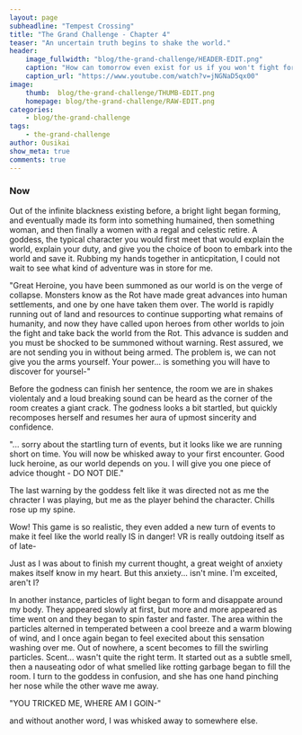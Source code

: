 ```yaml
---
layout: page
subheadline: "Tempest Crossing"
title: "The Grand Challenge - Chapter 4"
teaser: "An uncertain truth begins to shake the world."
header:
    image_fullwidth: "blog/the-grand-challenge/HEADER-EDIT.png"
    caption: "How can tomorrow even exist for us if you won't fight for yourself today?"
    caption_url: "https://www.youtube.com/watch?v=jNGNaD5qx00"
image:
    thumb:  blog/the-grand-challenge/THUMB-EDIT.png
    homepage: blog/the-grand-challenge/RAW-EDIT.png
categories:
    - blog/the-grand-challenge
tags:
    - the-grand-challenge
author: Ousikai
show_meta: true
comments: true
---
```

### Now
Out of the infinite blackness existing before, a bright light began forming, and eventually made its form into something humained, then something woman, and then finally a women with a regal and celestic retire. A goddess, the typical character you would first meet that would explain the world, explain your duty, and give you the choice of boon to embark into the world and save it. Rubbing my hands together in anticpitation, I could not wait to see what kind of adventure was in store for me.  
  
  "Great Heroine, you have been summoned as our world is on the verge of collapse. Monsters know as the Rot have made great advances into human settlements, and one by one have taken them over. The world is rapidly running out of land and resources to continue supporting what remains of humanity, and now they have called upon heroes from other worlds to join the fight and take back the world from the Rot. This advance is sudden and you must be shocked to be summoned without warning.  Rest assured, we are not sending you in without being armed. The problem is, we can not give you the arms yourself. Your power... is something you will have to discover for yoursel-"  
    
Before the godness can finish her sentence, the room we are in shakes violentaly and a loud breaking sound can be heard as the corner of the room creates a giant crack. The godness looks a bit startled, but quickly recomposes herself and resumes her aura of upmost sincerity and confidence.

"... sorry about the startling turn of events, but it looks like we are running short on time. You will now be whisked away to your first encounter. Good luck heroine, as our world depends on you. I will give you one piece of advice thought - DO NOT DIE."

The last warning by the goddess felt like it was directed not as me the chracter I was playing, but me as the player behind the character. Chills rose up my spine.

Wow! This game is so realistic, they even added a new turn of events to make it feel like the world really IS in danger! VR is really outdoing itself as of late-  
  
  Just as I was about to finish my current thought, a great weight of anxiety makes itself know in my heart. But this anxiety... isn't mine. I'm exceited, aren't I? 
  
  In another instance, particles of light began to form and disappate around my body. They appeared slowly at first, but more and more appeared as time went on and they began to spin faster and faster. The area within the particles alterned in temperated between a cool breeze and a warm blowing of wind, and I once again began to feel execited about this sensation washing over me. Out of nowhere, a scent becomes to fill the swirling particles. Scent... wasn't quite the right term. It started out as a subtle smell, then a nauseating odor of what smelled like rotting garbage began to fill the room. I turn to the goddess in confusion, and she has one hand pinching her nose while the other wave me away.  
    
 "YOU TRICKED ME, WHERE AM I GOIN-"  
   
   and without another word, I was whisked away to somewhere else.
   
